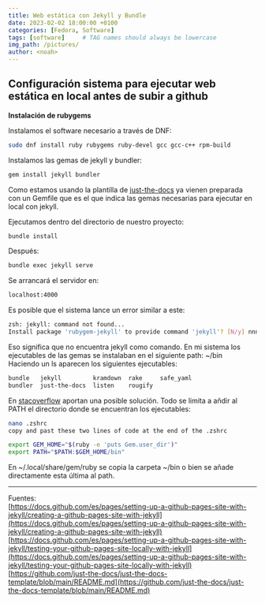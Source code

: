 ```yaml
---
title: Web estática con Jekyll y Bundle
date: 2023-02-02 18:00:00 +0100
categories: [Fedora, Software]
tags: [software]     # TAG names should always be lowercase
img_path: /pictures/
author: <noah>
---
```

## Configuración sistema para ejecutar web estática en local antes de subir a github

**Instalación de rubygems**

Instalamos el software necesario a través de DNF:
``` bash
sudo dnf install ruby rubygems ruby-devel gcc gcc-c++ rpm-build
```

Instalamos las gemas de jekyll y bundler:

``` bash
gem install jekyll bundler
```
Como estamos usando la plantilla de [just-the-docs](https://github.com/just-the-docs/just-the-docs-template) ya vienen preparada con un Gemfile que es el que indica las gemas necesarias para ejecutar en local con jekyll.

Ejecutamos dentro del directorio de nuestro proyecto:
``` bash
bundle install
```
Después:
``` bash
bundle exec jekyll serve
```
Se arrancará el servidor en:
``` bash
localhost:4000
```

Es posible que el sistema lance un error similar a este:
``` bash
zsh: jekyll: command not found...
Install package 'rubygem-jekyll' to provide command 'jekyll'? [N/y] nnn
```

Eso significa que no encuentra jekyll como comando. En mi sistema los ejecutables de las gemas se instalaban en el siguiente path:
~/bin  
Haciendo un ls aparecen los siguientes ejecutables:
``` bash
bundle   jekyll         kramdown  rake     safe_yaml
bundler  just-the-docs  listen    rougify
```
En [stacoverflow](https://stackoverflow.com/questions/53979362/you-dont-have-path-in-your-path-gem-executables-will-not-run-while-using) aportan una posible solución. Todo se limita a añdir al PATH el directorio donde se encuentran los ejecutables:

``` bash
nano .zshrc
copy and past these two lines of code at the end of the .zshrc

export GEM_HOME="$(ruby -e 'puts Gem.user_dir')"
export PATH="$PATH:$GEM_HOME/bin"
```
En ~/.local/share/gem/ruby se copia la carpeta ~/bin o bien se añade directamente esta última al path. 



***
Fuentes:  
[https://docs.github.com/es/pages/setting-up-a-github-pages-site-with-jekyll/creating-a-github-pages-site-with-jekyll](https://docs.github.com/es/pages/setting-up-a-github-pages-site-with-jekyll/creating-a-github-pages-site-with-jekyll)  
[https://docs.github.com/es/pages/setting-up-a-github-pages-site-with-jekyll/testing-your-github-pages-site-locally-with-jekyll](https://docs.github.com/es/pages/setting-up-a-github-pages-site-with-jekyll/testing-your-github-pages-site-locally-with-jekyll)  
[https://github.com/just-the-docs/just-the-docs-template/blob/main/README.md](https://github.com/just-the-docs/just-the-docs-template/blob/main/README.md)  



